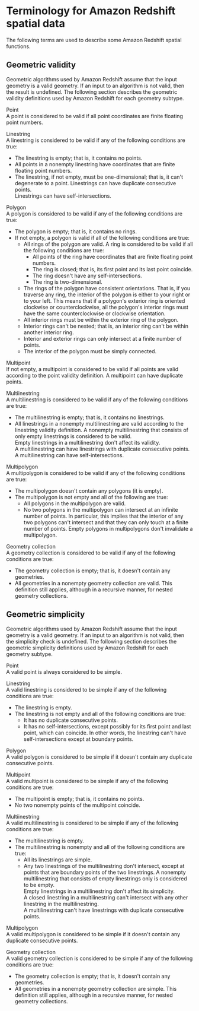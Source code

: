 # Terminology for Amazon Redshift spatial data<a name="spatial-terminology"></a>

The following terms are used to describe some Amazon Redshift spatial functions\. 

## Geometric validity<a name="spatial-terminology-validity"></a>

Geometric algorithms used by Amazon Redshift assume that the input geometry is a valid geometry\. If an input to an algorithm is not valid, then the result is undefined\. The following section describes the geometric validity definitions used by Amazon Redshift for each geometry subtype\.

Point  
A point is considered to be valid if all point coordinates are finite floating point numbers\.

Linestring  
 A linestring is considered to be valid if any of the following conditions are true:   
+ The linestring is empty; that is, it contains no points\. 
+ All points in a nonempty linestring have coordinates that are finite floating point numbers\. 
+ The linestring, if not empty, must be one\-dimensional; that is, it can't degenerate to a point\. 
Linestrings can have duplicate consecutive points\.  
Linestrings can have self\-intersections\.

Polygon  
A polygon is considered to be valid if any of the following conditions are true:   
+ The polygon is empty; that is, it contains no rings\.
+ If not empty, a polygon is valid if all of the following conditions are true: 
  + All rings of the polygon are valid\. A ring is considered to be valid if all the following conditions are true:
    + All points of the ring have coordinates that are finite floating point numbers\.
    + The ring is closed; that is, its first point and its last point coincide\.
    + The ring doesn't have any self\-intersections\.
    + The ring is two\-dimensional\.
  + The rings of the polygon have consistent orientations\. That is, if you traverse any ring, the interior of the polygon is either to your right or to your left\. This means that if a polygon's exterior ring is oriented clockwise or counterclockwise, all the polygon's interior rings must have the same counterclockwise or clockwise orientation\. 
  + All interior rings must be within the exterior ring of the polygon\.
  + Interior rings can't be nested; that is, an interior ring can't be within another interior ring\.
  + Interior and exterior rings can only intersect at a finite number of points\.
  + The interior of the polygon must be simply connected\.

Multipoint  
If not empty, a multipoint is considered to be valid if all points are valid according to the point validity definition\. A multipoint can have duplicate points\.

Multiinestring  
A multilinestring is considered to be valid if any of the following conditions are true:   
+ The multilinestring is empty; that is, it contains no linestrings\. 
+ All linestrings in a nonempty multilinestring are valid according to the linestring validity definition\. 
A nonempty multilinestring that consists of only empty linestrings is considered to be valid\.   
Empty linestrings in a multilinestring don't affect its validity\.   
A multilinestring can have linestrings with duplicate consecutive points\.  
A multilinestring can have self\-intersections\.

Multipolygon  
A multipolygon is considered to be valid if any of the following conditions are true:   
+ The multipolygon doesn't contain any polygons \(it is empty\)\. 
+ The multipolygon is not empty and all of the following are true:
  + All polygons in the multipolygon are valid\.
  + No two polygons in the multipolygon can intersect at an infinite number of points\. In particular, this implies that the interior of any two polygons can't intersect and that they can only touch at a finite number of points\.
Empty polygons in multipolygons don't invalidate a multipolygon\.

Geometry collection  
A geometry collection is considered to be valid if any of the following conditions are true:   
+ The geometry collection is empty; that is, it doesn't contain any geometries\. 
+ All geometries in a nonempty geometry collection are valid\. 
This definition still applies, although in a recursive manner, for nested geometry collections\. 

## Geometric simplicity<a name="spatial-terminology-simplicity"></a>

Geometric algorithms used by Amazon Redshift assume that the input geometry is a valid geometry\. If an input to an algorithm is not valid, then the simplicity check is undefined\. The following section describes the geometric simplicity definitions used by Amazon Redshift for each geometry subtype\.   

Point  
A valid point is always considered to be simple\. 

Linestring  
A valid linestring is considered to be simple if any of the following conditions are true:   
+ The linestring is empty\. 
+ The linestring is not empty and all of the following conditions are true: 
  + It has no duplicate consecutive points\.
  + It has no self\-intersections, except possibly for its first point and last point, which can coincide\. In other words, the linestring can't have self\-intersections except at boundary points\.

Polygon  
A valid polygon is considered to be simple if it doesn't contain any duplicate consecutive points\. 

Multipoint  
A valid multipoint is considered to be simple if any of the following conditions are true:   
+ The multipoint is empty; that is, it contains no points\. 
+ No two nonempty points of the multipoint coincide\. 

Multiinestring  
A valid multilinestring is considered to be simple if any of the following conditions are true:   
+ The multilinestring is empty\. 
+ The multilinestring is nonempty and all of the following conditions are true: 
  + All its linestrings are simple\.
  + Any two linestrings of the multilinestring don't intersect, except at points that are boundary points of the two linestrings\.
A nonempty multilinestring that consists of empty linestrings only is considered to be empty\.   
Empty linestrings in a multilinestring don't affect its simplicity\.   
A closed linestring in a multilinestring can't intersect with any other linestring in the multilinestring\.  
A multilinestring can't have linestrings with duplicate consecutive points\.

Multipolygon  
A valid multipolygon is considered to be simple if it doesn't contain any duplicate consecutive points\. 

Geometry collection  
A valid geometry collection is considered to be simple if any of the following conditions are true:   
+ The geometry collection is empty; that is, it doesn't contain any geometries\. 
+ All geometries in a nonempty geometry collection are simple\. 
This definition still applies, although in a recursive manner, for nested geometry collections\. 